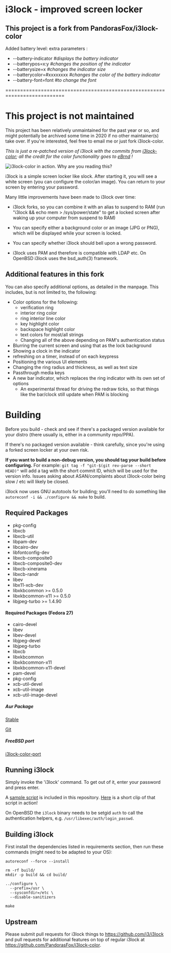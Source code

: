 i3lock - improved screen locker
=====================================================================
## This project is a fork from PandorasFox/i3lock-color


Added battery level:
extra parameters :
- --battery-indicator _#displays the battery indicator_
- --batterypos=x:y _#changes the position of the indicator_
- --batterysize=x _#changes the indicator size_
- --batterycolor=#xxxxxxxx _#changes the color of the battery indicator_
- --battery-font=font _#to change the font_

==========================================================================

# This project is not maintained

This project has been relatively unmaintained for the past year or so, and might potentially be archived some time in 2020 if no other maintainer(s) take over. If you're interested, feel free to email me or just fork i3lock-color.

_This is just a re-patched version of i3lock with the commits from [i3lock-color](https://github.com/eBrnd/i3lock-color); all the credit for the color functionality goes to [eBrnd](https://github.com/eBrnd/) !_

![i3lock-color in action. Why are you reading this?](https://github.com/PandorasFox/i3lock-color/raw/master/screenshot.png "Screenshot sample")

i3lock is a simple screen locker like slock. After starting it, you will
see a white screen (you can configure the color/an image). You can return
to your screen by entering your password.

Many little improvements have been made to i3lock over time:

- i3lock forks, so you can combine it with an alias to suspend to RAM
  (run "i3lock && echo mem > /sys/power/state" to get a locked screen
   after waking up your computer from suspend to RAM)

- You can specify either a background color or an image (JPG or PNG), which will be
  displayed while your screen is locked.

- You can specify whether i3lock should bell upon a wrong password.

- i3lock uses PAM and therefore is compatible with LDAP etc.
  On OpenBSD i3lock uses the bsd\_auth(3) framework.

## Additional features in this fork

You can also specify additional options, as detailed in the manpage. This includes, but is not limited to, the following:

  - Color options for the following:
    - verification ring
    - interior ring color
    - ring interior line color
    - key highlight color
    - backspace highlight color
    - text colors for most/all strings
    - Changing all of the above depending on PAM's authentication status
  - Blurring the current screen and using that as the lock background    
  - Showing a clock in the indicator
  - refreshing on a timer, instead of on each keypress
  - Positioning the various UI elements
  - Changing the ring radius and thickness, as well as text size
  - Passthrough media keys
  - A new bar indicator, which replaces the ring indicator with its own set of options
    - An experimental thread for driving the redraw ticks, so that things like the bar/clock still update when PAM is blocking

# Building

Before you build - check and see if there's a packaged version available for your distro (there usually is, either in a community repo/PPA).

If there's no packaged version available - think carefully, since you're using a forked screen locker at your own risk.

**If you want to build a non-debug version, you should tag your build before configuring.** For example: `git tag -f "git-$(git rev-parse --short HEAD)"` will add a tag with the short commit ID, which will be used for the version info. Issues asking about ASAN/complaints about i3lock-color being slow / etc will likely be closed.

i3lock now uses GNU autotools for building; you'll need to do something like `autoreconf -i && ./configure && make` to build.

## Required Packages
- pkg-config
- libxcb
- libxcb-util
- libpam-dev
- libcairo-dev
- libfontconfig-dev
- libxcb-composite0
- libxcb-composite0-dev
- libxcb-xinerama
- libxcb-randr
- libev
- libx11-xcb-dev
- libxkbcommon >= 0.5.0
- libxkbcommon-x11 >= 0.5.0
- libjpeg-turbo >= 1.4.90
#### Required Packages (Fedora 27)
- cairo-devel
- libev
- libev-devel
- libjpeg-devel
- libjpeg-turbo
- libxcb
- libxkbcommon
- libxkbcommon-x11
- libxkbcommon-x11-devel
- pam-devel
- pkg-config
- xcb-util-devel
- xcb-util-image
- xcb-util-image-devel

##### Aur Package
[Stable](https://aur.archlinux.org/packages/i3lock-color/)

[Git](https://aur.archlinux.org/packages/i3lock-color-git)

##### FreeBSD port
[i3lock-color-port](https://github.com/rkashapov/i3lock-color-port/)

Running i3lock
-------------
Simply invoke the 'i3lock' command. To get out of it, enter your password and
press enter.

A [sample script](https://github.com/PandorasFox/i3lock-color/blob/master/lock.sh) is included in this repository. [Here](https://streamable.com/fpl46) is a short clip of that script in action!

On OpenBSD the `i3lock` binary needs to be setgid `auth` to call the
authentication helpers, e.g. `/usr/libexec/auth/login_passwd`.

Building i3lock
---------------
First install the dependencies listed in requirements section, then run these
commands (might need to be adapted to your OS):
```
autoreconf --force --install

rm -rf build/
mkdir -p build && cd build/

../configure \
  --prefix=/usr \
  --sysconfdir=/etc \
  --disable-sanitizers

make
```

Upstream
--------
Please submit pull requests for i3lock things to https://github.com/i3/i3lock and pull requests for additional features on top of regular i3lock at https://github.com/PandorasFox/i3lock-color.
